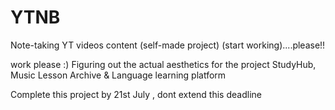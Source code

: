# YTNB
Note-taking YT videos content (self-made project)
(start working)....please!!

work please :) 
 Figuring out the actual aesthetics for the project 
 StudyHub, Music Lesson Archive & Language learning platform 

Complete this project by 21st July , dont extend this deadline 

